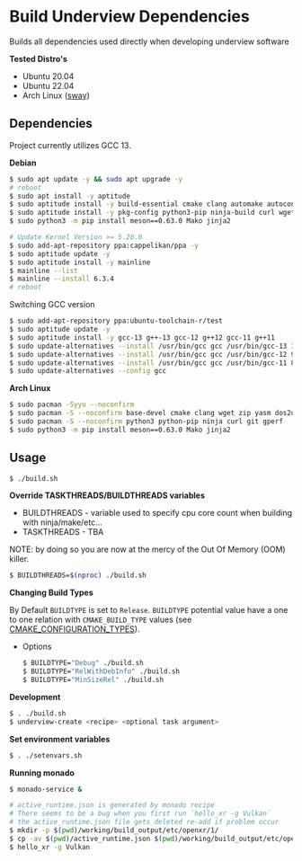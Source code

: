 # Build Underview Dependencies

Builds all dependencies used directly when developing underview software

**Tested Distro's**
- Ubuntu 20.04
- Ubuntu 22.04
- Arch Linux ([sway](https://github.com/swaywm/sway))

## Dependencies

Project currently utilizes GCC 13.

**Debian**
```sh
$ sudo apt update -y && sudo apt upgrade -y
# reboot
$ sudo apt install -y aptitude
$ sudo aptitude install -y build-essential cmake clang automake autoconf autopoint libtool flex bison m4 yasm dos2unix
$ sudo aptitude install -y pkg-config python3-pip ninja-build curl wget git gperf texinfo libmount-dev
$ sudo python3 -m pip install meson==0.63.0 Mako jinja2

# Update Kernel Version >= 5.20.0
$ sudo add-apt-repository ppa:cappelikan/ppa -y
$ sudo aptitude update -y
$ sudo aptitude install -y mainline
$ mainline --list
$ mainline --install 6.3.4
# reboot
```

Switching GCC version

```sh
$ sudo add-apt-repository ppa:ubuntu-toolchain-r/test
$ sudo aptitude update -y
$ sudo aptitude install -y gcc-13 g++-13 gcc-12 g++12 gcc-11 g++11
$ sudo update-alternatives --install /usr/bin/gcc gcc /usr/bin/gcc-13 100 --slave /usr/bin/g++ g++ /usr/bin/g++-13 --slave /usr/bin/gcov gcov /usr/bin/gcov-13
$ sudo update-alternatives --install /usr/bin/gcc gcc /usr/bin/gcc-12 90 --slave /usr/bin/g++ g++ /usr/bin/g++-12 --slave /usr/bin/gcov gcov /usr/bin/gcov-12
$ sudo update-alternatives --install /usr/bin/gcc gcc /usr/bin/gcc-11 80 --slave /usr/bin/g++ g++ /usr/bin/g++-11 --slave /usr/bin/gcov gcov /usr/bin/gcov-11
$ sudo update-alternatives --config gcc
```

**Arch Linux**

```sh
$ sudo pacman -Syyu --noconfirm
$ sudo pacman -S --noconfirm base-devel cmake clang wget zip yasm dos2unix
$ sudo pacman -S --noconfirm python3 python-pip ninja curl git gperf
$ sudo python3 -m pip install meson==0.63.0 Mako jinja2
```

## Usage

```sh
$ ./build.sh
```

**Override TASKTHREADS/BUILDTHREADS variables**

* BUILDTHREADS - variable used to specify cpu core count when building with ninja/make/etc...
* TASKTHREADS  - TBA

NOTE: by doing so you are now at the mercy of the Out Of Memory (OOM) killer.

```sh
$ BUILDTHREADS=$(nproc) ./build.sh
```

**Changing Build Types**

By Default `BUILDTYPE` is set to `Release`. `BUILDTYPE` potential value have a one to
one relation with `CMAKE_BUILD_TYPE` values
(see [CMAKE_CONFIGURATION_TYPES](https://cmake.org/cmake/help/latest/variable/CMAKE_CONFIGURATION_TYPES.html#variable:CMAKE_CONFIGURATION_TYPES)).

* Options

	```sh
	$ BUILDTYPE="Debug" ./build.sh
	$ BUILDTYPE="RelWithDebInfo" ./build.sh
	$ BUILDTYPE="MinSizeRel" ./build.sh
	```

**Development**
```sh
$ . ./build.sh
$ underview-create <recipe> <optional task argument>
```

**Set environment variables**
```sh
$ . ./setenvars.sh
```

**Running monado**
```sh
$ monado-service &

# active_runtime.json is generated by monado recipe
# There seems to be a bug when you first run `hello_xr -g Vulkan`
# the active_runtime.json file gets deleted re-add if problem occur
$ mkdir -p $(pwd)/working/build_output/etc/openxr/1/
$ cp -av $(pwd)/active_runtime.json $(pwd)/working/build_output/etc/openxr/1/
$ hello_xr -g Vulkan
```
